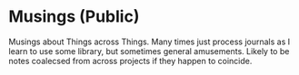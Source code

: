 Musings (Public)
================

Musings about Things across Things.  Many times just process journals as I learn to use some library, but sometimes general amusements.  Likely to be notes coalecsed from across projects if they happen to coincide.

